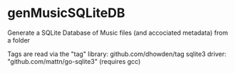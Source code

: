 # genMusicSQLiteDB
Generate a SQLite Database of Music files (and accociated metadata) from a folder

Tags are read via the "tag" library: github.com/dhowden/tag
sqlite3 driver: "github.com/mattn/go-sqlite3" (requires gcc)
